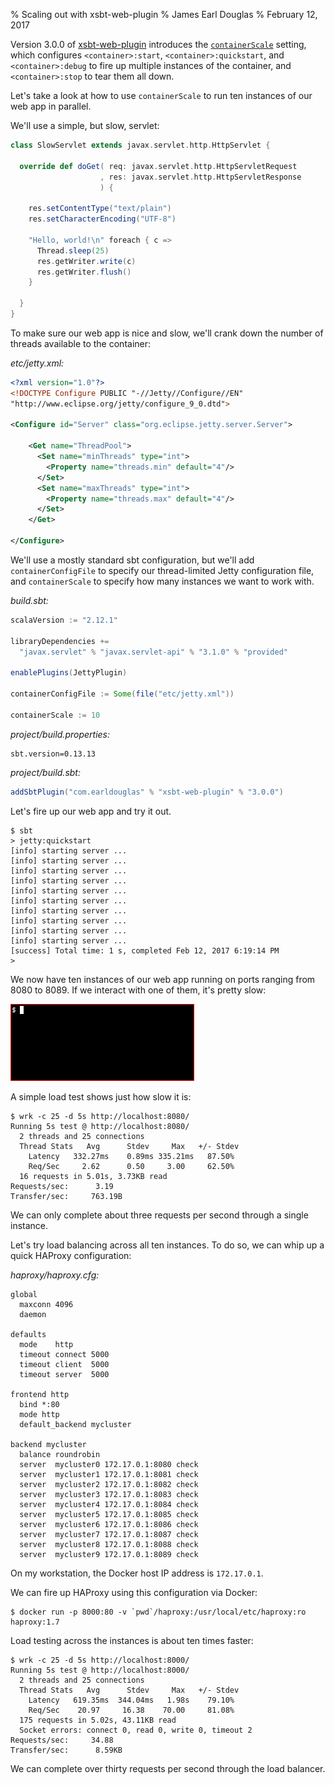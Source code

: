 % Scaling out with xsbt-web-plugin
% James Earl Douglas
% February 12, 2017

Version 3.0.0 of [xsbt-web-plugin][1] introduces the
[`containerScale`][2] setting, which configures `<container>:start`,
`<container>:quickstart`, and `<container>:debug` to fire up multiple
instances of the container, and `<container>:stop` to tear them all
down.

Let's take a look at how to use `containerScale` to run ten instances of
our web app in parallel.

We'll use a simple, but slow, servlet:

```scala
class SlowServlet extends javax.servlet.http.HttpServlet {

  override def doGet( req: javax.servlet.http.HttpServletRequest
                    , res: javax.servlet.http.HttpServletResponse
                    ) {

    res.setContentType("text/plain")
    res.setCharacterEncoding("UTF-8")

    "Hello, world!\n" foreach { c =>
      Thread.sleep(25)
      res.getWriter.write(c)
      res.getWriter.flush()
    }

  }
}
```

To make sure our web app is nice and slow, we'll crank down the number
of threads available to the container:

*etc/jetty.xml:*

```xml
<?xml version="1.0"?>
<!DOCTYPE Configure PUBLIC "-//Jetty//Configure//EN"
"http://www.eclipse.org/jetty/configure_9_0.dtd">

<Configure id="Server" class="org.eclipse.jetty.server.Server">

    <Get name="ThreadPool">
      <Set name="minThreads" type="int">
        <Property name="threads.min" default="4"/>
      </Set>
      <Set name="maxThreads" type="int">
        <Property name="threads.max" default="4"/>
      </Set>
    </Get>

</Configure>
```

We'll use a mostly standard sbt configuration, but we'll add
`containerConfigFile` to specify our thread-limited Jetty configuration
file, and `containerScale` to specify how many instances we want to work
with.

*build.sbt:*

```scala
scalaVersion := "2.12.1"

libraryDependencies +=
  "javax.servlet" % "javax.servlet-api" % "3.1.0" % "provided"

enablePlugins(JettyPlugin)

containerConfigFile := Some(file("etc/jetty.xml"))

containerScale := 10
```

*project/build.properties:*

```
sbt.version=0.13.13
```

*project/build.sbt:*

```scala
addSbtPlugin("com.earldouglas" % "xsbt-web-plugin" % "3.0.0")
```

Let's fire up our web app and try it out.

```
$ sbt
> jetty:quickstart
[info] starting server ...
[info] starting server ...
[info] starting server ...
[info] starting server ...
[info] starting server ...
[info] starting server ...
[info] starting server ...
[info] starting server ...
[info] starting server ...
[info] starting server ...
[success] Total time: 1 s, completed Feb 12, 2017 6:19:14 PM
>
```

We now have ten instances of our web app running on ports ranging from
8080 to 8089.  If we interact with one of them, it's pretty slow:

![Slow response is slow](container-scale/slow-response.gif)

A simple load test shows just how slow it is:

```
$ wrk -c 25 -d 5s http://localhost:8080/
Running 5s test @ http://localhost:8080/
  2 threads and 25 connections
  Thread Stats   Avg      Stdev     Max   +/- Stdev
    Latency   332.27ms    0.89ms 335.21ms   87.50%
    Req/Sec     2.62      0.50     3.00     62.50%
  16 requests in 5.01s, 3.73KB read
Requests/sec:      3.19
Transfer/sec:     763.19B
```

We can only complete about three requests per second through a single
instance.

Let's try load balancing across all ten instances.  To do so, we can
whip up a quick HAProxy configuration:

*haproxy/haproxy.cfg:*

```
global
  maxconn 4096
  daemon

defaults
  mode    http
  timeout connect 5000
  timeout client  5000
  timeout server  5000

frontend http
  bind *:80
  mode http
  default_backend mycluster

backend mycluster
  balance roundrobin
  server  mycluster0 172.17.0.1:8080 check
  server  mycluster1 172.17.0.1:8081 check
  server  mycluster2 172.17.0.1:8082 check
  server  mycluster3 172.17.0.1:8083 check
  server  mycluster4 172.17.0.1:8084 check
  server  mycluster5 172.17.0.1:8085 check
  server  mycluster6 172.17.0.1:8086 check
  server  mycluster7 172.17.0.1:8087 check
  server  mycluster8 172.17.0.1:8088 check
  server  mycluster9 172.17.0.1:8089 check
```

On my workstation, the Docker host IP address is `172.17.0.1`.

We can fire up HAProxy using this configuration via Docker:

```
$ docker run -p 8000:80 -v `pwd`/haproxy:/usr/local/etc/haproxy:ro haproxy:1.7
```

Load testing across the instances is about ten times faster:

```
$ wrk -c 25 -d 5s http://localhost:8000/
Running 5s test @ http://localhost:8000/
  2 threads and 25 connections
  Thread Stats   Avg      Stdev     Max   +/- Stdev
    Latency   619.35ms  344.04ms   1.98s    79.10%
    Req/Sec    20.97     16.38    70.00     81.08%
  175 requests in 5.02s, 43.11KB read
  Socket errors: connect 0, read 0, write 0, timeout 2
Requests/sec:     34.88
Transfer/sec:      8.59KB
```

We can complete over thirty requests per second through the load
balancer.

[1]: https://github.com/earldouglas/xsbt-web-plugin
[2]: https://github.com/earldouglas/xsbt-web-plugin#running-multiple-containers
